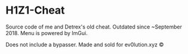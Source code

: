 # H1Z1-Cheat
Source code of me and Detrex's old cheat. Outdated since ~September 2018.
Menu is powered by ImGui.

Does not include a bypasser.
Made and sold for ev0lution.xyz ©️
